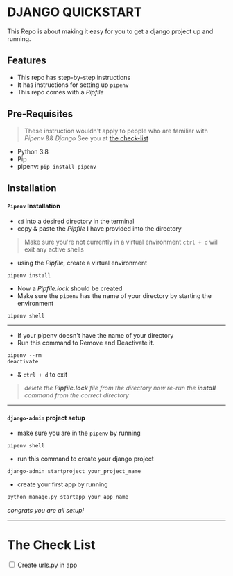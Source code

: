 # DJANGO QUICKSTART
This Repo is about making it easy for you to get a django project up and running.

## Features
- This repo has step-by-step instructions
- It has instructions for setting up `pipenv`
- This repo comes with a *Pipfile*



## Pre-Requisites
>These instruction wouldn't apply to people who are familiar with *Pipenv* && *Django*
>See you at [the check-list](#The-Check-List)
- Python 3.8 
- Pip
- pipenv: ```pip install pipenv```

## Installation

#### `Pipenv` Installation
- `cd` into a desired directory in the terminal
- copy & paste the *Pipfile* I have provided into the directory
>Make sure you're not currently in a virtual environment
`ctrl + d` will exit any active shells
- using the *Pipfile*, create a virtual environment
```shell
pipenv install
```
- Now a *Pipfile.lock* should be created
- Make sure the `pipenv` has the name of your directory by starting the environment

```shell
pipenv shell
```

---

- If your pipenv doesn't have the name of your directory
- Run this command to Remove and Deactivate it.

```shell
pipenv --rm
deactivate
```
- & `ctrl + d` to exit


><i>delete the **Pipfile.lock** file from the directory
>now re-run the **install** command from the correct directory</i>
---

#### `django-admin` project setup
- make sure you are in the `pipenv` by running
```shell
pipenv shell
```
- run this command to create your django project
```shell
django-admin startproject your_project_name
```
- create your first app by running
```python
python manage.py startapp your_app_name
```

*congrats you are all setup!*

---

# The Check List
<input type="checkbox" name="1">
<label for="1"> Create urls.py in app</label><br>